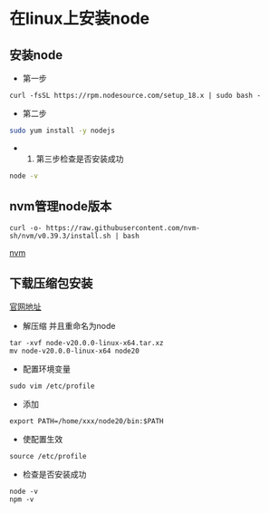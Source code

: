 # 在linux上安装node

## 安装node

- 第一步

```shell
curl -fsSL https://rpm.nodesource.com/setup_18.x | sudo bash -
```

- 第二步

```bash
sudo yum install -y nodejs
```

- 1. 第三步检查是否安装成功

```bash
node -v
```

## nvm管理node版本

```shell
curl -o- https://raw.githubusercontent.com/nvm-sh/nvm/v0.39.3/install.sh | bash
```

[nvm](https://github.com/nvm-sh/nvm/blob/master/README.md#installing-and-updating)

## 下载压缩包安装

[官网地址](https://nodejs.org/en)

- 解压缩 并且重命名为node

```shell
tar -xvf node-v20.0.0-linux-x64.tar.xz
mv node-v20.0.0-linux-x64 node20
```

- 配置环境变量

```shell
sudo vim /etc/profile
```

- 添加

```shell
export PATH=/home/xxx/node20/bin:$PATH
```

- 使配置生效

```shell
source /etc/profile
```

- 检查是否安装成功

```shell
node -v
npm -v
```
